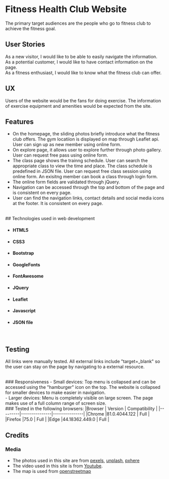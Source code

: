 # Fitness Health Club Website
The primary target audiences are the people who go to fitness club to achieve the fitness goal.


## User Stories
As a new visitor, I would like to be able to easily navigate the information.<br>
As a potential customer, I would like to have contact information on the page.<br>
As a fitness enthusiast, I would like to know what the fitness club can offer.


## UX
Users of the website would be the fans for doing exercise. The information of exercise equipment and amenities would be expected from the site.


## Features
- On the homepage, the sliding photos briefly introduce what the fitness club offers. The gym locatiion is displayed on map through Leaflet api.  User can sign up as new member using online form.<br>
- On explore page, it allows user to explore further through photo gallery.  User can request free pass using online form.<br>
- The class page shows the trainng schedule.  User can search the appropriate class to view the time and place.  The class schedule is predefined in JSON file.  User can request free class session using online form.   An exisitng member can book a class through login form.<br>
- The online form fields are validated through jQuery.<br>
- Navigation can be accessed through the top and bottom of the page and is consistent on every page.<br>
- User can find the navigation links, contact details and social media icons at the footer.  It is consistent on every page.
<br>
## Technologies used in web development

- #### HTML5
- #### CSS3
- #### Bootstrap
- #### GoogleFonts
- #### FontAwesome 
- #### JQuery
- #### Leaflet
- #### Javascript
- #### JSON file
<br>

## Testing
All links were manually tested.  All external links include "target=_blank" so the user can stay on the page by navigating to a external resource.

<br>
### Responsiveness
- Small devices: Top menu is collapsed and can be accessed using the "hamburger" icon on the top. The website is collapsed for smaller devices to make easier in navigation.<br>
- Larger devices: Menu is completely visible on large screen. The page makes use of a full column range of screen size.

<br>
### Tested in the following browsers:
|Browser  | Version       | Compatibility |
|---------|---------------|---------------|
|Chrome   |81.0.4044.122  | Full          |
|Firefox  |75.0           | Full          |
|Edge     |44.18362.449.0 | Full          |
<br>

## Credits
### Media
- The photos used in this site are from [pexels](https://www.pexels.com/), [unplash](https://unplash.com), [pxhere](https://pxhere.com)<br>
- The video used in this site is from [Youtube](https://www.youtube.com/).
- The map is used from [openstreetmap](https://openstreetmap.org)
